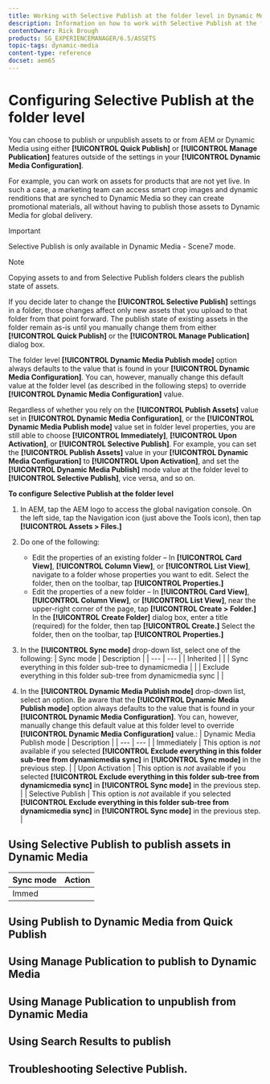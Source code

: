 ```yaml
---
title: Working with Selective Publish at the folder level in Dynamic Media
description: Information on how to work with Selective Publish at the folder level to publish assets in Dynamic Media or in AEM.
contentOwner: Rick Brough
products: SG_EXPERIENCEMANAGER/6.5/ASSETS
topic-tags: dynamic-media
content-type: reference
docset: aem65
---
```


# Configuring Selective Publish at the folder level
You can choose to publish or unpublish assets to or from AEM or Dynamic Media using either **[!UICONTROL Quick Publish]** or **[!UICONTROL Manage Publication]** features outside of the settings in your **[!UICONTROL Dynamic Media Configuration]**.

For example, you can work on assets for products that are not yet live. In such a case, a marketing team can access smart crop images and dynamic renditions that are synched to Dynamic Media so they can create promotional materials, all without having to publish those assets to Dynamic Media for global delivery.

>[!IMPORTANT]
>
>Selective Publish is only available in Dynamic Media - Scene7 mode.

>[!NOTE]
>
>Copying assets to and from Selective Publish folders clears the publish state of assets.

If you decide later to change the **[!UICONTROL Selective Publish]** settings in a folder, those changes affect only new assets that you upload to that folder from that point forward. The publish state of existing assets in the folder remain as-is until you manually change them from either **[!UICONTROL Quick Publish]** or the **[!UICONTROL Manage Publication]** dialog box.

The folder level **[!UICONTROL Dynamic Media Publish mode]** option always defaults to the value that is found in your **[!UICONTROL Dynamic Media Configuration]**. You can, however, manually change this default value at the folder level (as described in the following steps) to override **[!UICONTROL Dynamic Media Configuration]** value.

Regardless of whether you rely on the **[!UICONTROL Publish Assets]** value set in **[!UICONTROL Dynamic Media Configuration]**, or the **[!UICONTROL Dynamic Media Publish mode]** value set in folder level properties, you are still able to choose **[!UICONTROL Immediately]**, **[!UICONTROL Upon Activation]**, or **[!UICONTROL Selective Publish]**. For example, you can set the **[!UICONTROL Publish Assets]** value in your **[!UICONTROL Dynamic Media Configuration]** to **[!UICONTROL Upon Activation]**, and set the **[!UICONTROL Dynamic Media Publish]** mode value at the folder level to **[!UICONTROL Selective Publish]**, vice versa, and so on.

**To configure Selective Publish at the folder level**

1. In AEM, tap the AEM logo to access the global navigation console. On the left side, tap the Navigation icon (just above the Tools icon), then tap **[!UICONTROL Assets > Files.]**
1. Do one of the following:
    * Edit the properties of an existing folder &ndash; In **[!UICONTROL Card View]**, **[!UICONTROL Column View]**, or **[!UICONTROL List View]**, navigate to a folder whose properties you want to edit. Select the folder, then on the toolbar, tap **[!UICONTROL Properties.]**
    * Edit the properties of a new folder &ndash; In **[!UICONTROL Card View]**, **[!UICONTROL Column View]**, or **[!UICONTROL List View]**, near the upper-right corner of the page, tap **[!UICONTROL Create > Folder.]** In the **[!UICONTROL Create Folder]** dialog box, enter a title (required) for the folder, then tap **[!UICONTROL Create.]** Select the folder, then on the toolbar, tap **[!UICONTROL Properties.]**
1.  In the **[!UICONTROL Sync mode]** drop-down list, select one of the following:
    | Sync mode | Description |
    | --- | --- |
    | Inherited | |
    | Sync everything in this folder sub-tree to dynamicmedia |  |
    | Exclude everything in this folder sub-tree from dynamicmedia sync |  |

1. In the **[!UICONTROL Dynamic Media Publish mode]** drop-down list, select an option. Be aware that the **[!UICONTROL Dynamic Media Publish mode]** option always defaults to the value that is found in your **[!UICONTROL Dynamic Media Configuration]**. You can, however, manually change this default value at this folder level to override **[!UICONTROL Dynamic Media Configuration]** value.:
    | Dynamic Media Publish mode | Description |
    | --- | --- |
    | Immediately | This option is *not* available if you selected **[!UICONTROL Exclude everything in this folder sub-tree from dynamicmedia sync]** in **[!UICONTROL Sync mode]** in the previous step. |
    | Upon Activation | This option is *not* available if you selected **[!UICONTROL Exclude everything in this folder sub-tree from dynamicmedia sync]** in **[!UICONTROL Sync mode]** in the previous step. |
    | Selective Publish | This option is *not* available if you selected **[!UICONTROL Exclude everything in this folder sub-tree from dynamicmedia sync]** in **[!UICONTROL Sync mode]** in the previous step. |



## Using Selective Publish to publish assets in Dynamic Media

| Sync mode | Action |
| --- | --- |
| Immed   
## Using Publish to Dynamic Media from Quick Publish

## Using Manage Publication to publish to Dynamic Media


## Using Manage Publication to unpublish from Dynamic Media

## Using Search Results to publish



## Troubleshooting Selective Publish.





